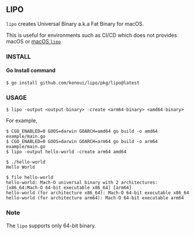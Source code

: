 ## LIPO

`lipo` creates Universal Binary a.k.a Fat Binary for macOS.

This is useful for environments such as CI/CD which does not provides macOS or [macOS `lipo`](https://ss64.com/osx/lipo.html)

### INSTALL

#### Go Install command

```
$ go install github.com/konoui/lipo/pkg/lipo@latest
```

### USAGE

```
$ lipo -output <output-binary> -create <arm64-binary> <amd64-binary>
```

For example,

```
$ CGO_ENABLED=0 GOOS=darwin GOARCH=amd64 go build -o amd64 example/main.go
$ CGO_ENABLED=0 GOOS=darwin GOARCH=arm64 go build -o arm64 example/main.go
$ lipo -output hello-world -create arm64 amd64
```

```
$ ./hello-world
Hello World

$ file hello-world
hello-world: Mach-O universal binary with 2 architectures: [x86_64:Mach-O 64-bit executable x86_64] [arm64]
hello-world (for architecture x86_64): Mach-O 64-bit executable x86_64
hello-world (for architecture arm64): Mach-O 64-bit executable arm64
```

### Note

The `lipo` supports only 64-bit binary.

